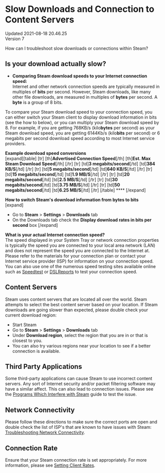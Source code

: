 # Slow Downloads and Connection to Content Servers
Updated 2021-08-18 20.46.25  
Version 7  

How can I troubleshoot slow downloads or connections within Steam?  
  
## Is your download actually slow?
* **Comparing Steam download speeds to your Internet connection speed:**  
Internet and other network connection speeds are typically measured in multiples of **bits** per second. However, Steam downloads, like many other file downloads, are measured in multiples of **bytes** per second. A **byte** is a group of 8 bits.  
  
To compare your Steam download speed to your connection speed, you can either switch your Steam client to display download information in bits (see the how to below), or you can multiply your Steam download speed by 8. For example, if you are getting 768KB/s (kilo**bytes** per second) as your Steam download speed, you are getting 6144Kb/s (kilo**bits** per second) or 6 megabits per second download speed according to most Internet service providers.  
  
**Example download speed conversions**  
[expand][table]  		  			[tr]  				[th]**Advertised Connection Speed**[/th]  				[th]**Est. Max Steam Download Speed**[/th]  			[/tr]  			[tr]  				[td]**3 megabits/second**[/td]  				[td]**384 KB/S**[/td]  			[/tr]  			[tr]  				[td]**5 megabits/second**[/td]  				[td]**640 KB/S**[/td]  			[/tr]  			[tr]  				[td]**15 megabits/second**[/td]  				[td]**1.9 MB/S**[/td]  			[/tr]  			[tr]  				[td]**20 megabits/second**[/td]  				[td]**2.5 MB/S**[/td]  			[/tr]  			[tr]  				[td]**30 megabits/second**[/td]  				[td]**3.75 MB/S**[/td]  			[/tr]  			[tr]  				[td]**50 megabits/second**[/td]  				[td]**6.25 MB/S**[/td]  			[/tr]  		  	[/table] ****  [/expand]  
  
**How to switch Steam's download information from bytes to bits**  
[expand]  
* Go to **Steam** > **Settings** > **Downloads** tab
* On the Downloads tab check the **Display download rates in bits per second** box
[/expand]  
  
**What is your actual Internet connection speed?**  
The speed displayed in your System Tray or network connection properties is typically the speed you are connected to your local area network (LAN) and does not represent the speed you are connected to the Internet at. Please refer to the materials for your connection plan or contact your Internet service provider (ISP) for information on your connection speed. You can also use one of the numerous speed testing sites available online such as [Speedtest](https://www.speedtest.net/) or [DSLReports](http://www.dslreports.com/) to test your connection speed.
    
## Content Servers
Steam uses content servers that are located all over the world. Steam attempts to select the best content server based on your location.  If Steam downloads are going slower than expected, please double check your current download region:  
* Start Steam
* Go to **Steam** > **Settings** > **Downloads** tab
* Under **Download region**, select the region that you are in or that is closest to you.
* You can also try various regions near your location to see if a better connection is available.
  
## Third Party Applications
Some third-party applications can cause Steam to use incorrect content servers. Any sort of Internet security and/or packet filtering software may have a similar affect. This can also lead to connection issues. Please see the [Programs Which Interfere with Steam](https://help.steampowered.com/en/faqs/view/1F39-DCB4-FF28-5748) guide to test the issue.  
  
## Network Connectivity
Please follow these directions to make sure the correct ports are open and double check the list of ISP's that are known to have issues with Steam: [Troubleshooting Network Connectivity](https://help.steampowered.com/en/faqs/view/669A-2F68-D1D1-A5EC).  
  
## Connection Rate
Ensure that your Steam connection rate is set appropriately. For more information, please see [Setting Client Rates](https://help.steampowered.com/en/faqs/view/163C-7C89-406E-2F63).
